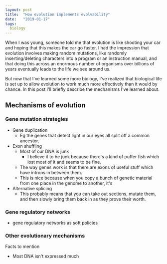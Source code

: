 ```yaml
---
layout: post
title:  "How evolution implements evolvability"
date:   "2019-01-17"
tags:
  biology
---
```


When I was young, someone told me that evolution is like shooting your car and hoping that this makes the car go faster. I had the impression that evolution involves making random mutations, like randomly inserting/deleting characters into a program or an instruction manual, and that doing this across an enormous number of organisms over billions of years eventually leads to the life we see around us.

But now that I've learned some more biology, I've realized that biological life is set up to allow evolution to work much more effectively than it would by chance. In this post I'll briefly describe the mechanisms I've learned about.

## Mechanisms of evolution

### Gene mutation strategies

- Gene duplication
    + Eg the genes that detect light in our eyes all split off a common ancestor.
- Exon shuffling
    + Most of our DNA is junk
        * I believe it to be junk because there's a kind of puffer fish which lost most of it and seems to be fine.
    + The way genes work is that there are exons of useful stuff which have introns in between them.
    + This is nice because when you copy a bunch of genetic material from one place in the genome to another, it's 
- Alternative splicing
    + This probably means that you can take out sections, mutate them, and then slowly bring them back in as they prove their worth.

### Gene regulatory networks

- gene regulatory networks as soft policies

### Other evolutionary mechanisms




Facts to mention

- Most DNA isn't expressed much
